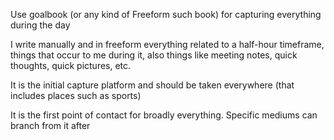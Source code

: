 Use goalbook (or any kind of Freeform such book) for capturing everything during the day

I write manually and in freeform everything related to a half-hour timeframe, things that occur to me during it, also things like meeting notes, quick thoughts, quick pictures, etc. 

It is the initial capture platform and should be taken everywhere (that includes places such as sports)

It is the first point of contact for broadly everything. Specific mediums can branch from it after